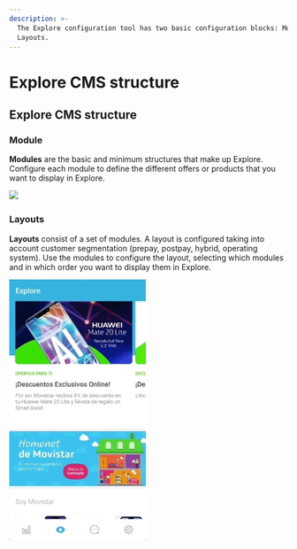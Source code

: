 ```yaml
---
description: >-
  The Explore configuration tool has two basic configuration blocks: Modules and
  Layouts.
---
```


# Explore CMS structure

## Explore CMS structure

### Module

**Modules** are the basic and minimum structures that make up Explore. Configure each module to define the different offers or products that you want to display in Explore.

![](https://lh3.googleusercontent.com/LxO38Hsi9yVE8_bUmqRgLdI-XfgNbjfh9oGShEwGCTqlq0b_89J6wLNllFdzWJtNqk6jBK844NjpoedlrmZO_XehNZ2BkR5LXZKWN-u9AThzfM4Ia0LLqUlvPrclaVSu04KLutQ-)

### Layouts

**Layouts** consist of a set of modules. A layout is configured taking into account customer segmentation \(prepay, postpay, hybrid, operating system\). Use the modules to configure the layout, selecting which modules and in which order you want to display them in Explore.

![](https://github.com/iciaparicio/explore-cms/blob/master/.gitbook/assets/layout_example.gif?raw=true)

